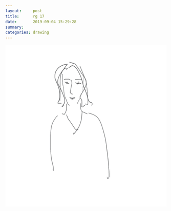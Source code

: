 ```yaml
---
layout:     post
title:      rg 17
date:       2019-09-04 15:29:28
summary:    
categories: drawing
---
```

![rg 17](/images/diary/rg-17.png ".")
